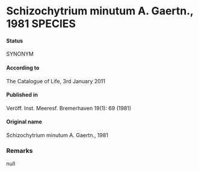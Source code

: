 Schizochytrium minutum A. Gaertn., 1981 SPECIES
=======

#### Status
SYNONYM

#### According to
The Catalogue of Life, 3rd January 2011

#### Published in
Veröff. Inst. Meeresf. Bremerhaven 19(1): 69 (1981)

#### Original name
Schizochytrium minutum A. Gaertn., 1981

### Remarks
null